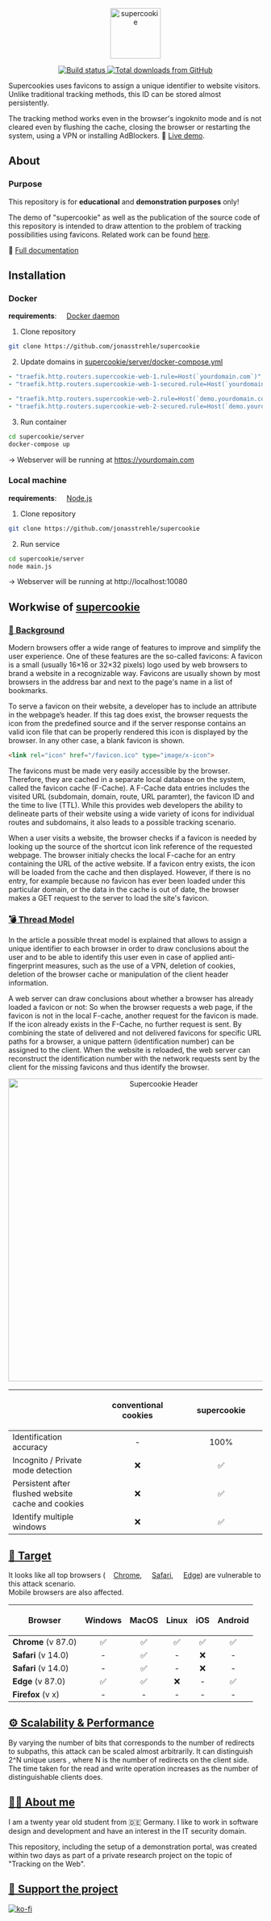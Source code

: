 <p align="center">
  <a href="https://supercookie.me">
    <img src="http://supercookie.me/favicon.ico" alt="supercookie" width="100px" />
  </a>
</p>
<p align="center">
  <a href="https://github.com/jonasstrehle/supercookie/actions?workflow=Lint%20and%20test">
    <img src="https://github.com/jonasstrehle/supercookie/workflows/Lint%20and%20test/badge.svg" alt="Build status">
  </a>
  <a href="https://github.com/jonasstrehle/supercookie">
    <img src="https://img.shields.io/github/downloads/jonasstrehle/supercookie/total.svg" alt="Total downloads from GitHub">
  </a>
</p>

Supercookies uses favicons to assign a unique identifier to website visitors.
Unlike traditional tracking methods, this ID can be stored almost persistently.

The tracking method works even in the browser's ingoknito mode and is not cleared even by flushing the cache, closing the browser or restarting the system, using a VPN or installing AdBlockers. 🍿 [Live demo](https://demo.supercookie.me).

## About

### Purpose

This repository is for **educational** and **demonstration purposes** only!

The demo of "supercookie" as well as the publication of the source code of this repository is intended to draw attention to the problem of tracking possibilities using favicons. Related work can be found [here](https://www.cs.uic.edu/~polakis/papers/solomos-ndss21.pdf).

📕 [Full documentation](https://demo.supercookie.me/workwise)

## Installation

### Docker
**requirements**: 
<img src="https://docs.docker.com/favicon.ico" width="12px"> [Docker daemon](https://docs.docker.com/get-docker/)

1. Clone repository
```bash
git clone https://github.com/jonasstrehle/supercookie
```

2. Update domains in [supercookie/server/docker-compose.yml](https://github.com/jonasstrehle/supercookie/server/docker-compose.yml)
```yml
- "traefik.http.routers.supercookie-web-1.rule=Host(`yourdomain.com`)"
- "traefik.http.routers.supercookie-web-1-secured.rule=Host(`yourdomain.com`)"

- "traefik.http.routers.supercookie-web-2.rule=Host(`demo.yourdomain.com`)"
- "traefik.http.routers.supercookie-web-2-secured.rule=Host(`demo.yourdomain.com`)"
```

3. Run container
```bash
cd supercookie/server
docker-compose up
```

-> Webserver will be running at https://yourdomain.com



### Local machine
**requirements**: 
<img src="https://nodejs.org/static/images/favicons/favicon.ico" width="12px"> [Node.js](https://nodejs.org/)

1. Clone repository
```bash
git clone https://github.com/jonasstrehle/supercookie
```

2. Run service
```bash
cd supercookie/server
node main.js
```

-> Webserver will be running at http://localhost:10080


## Workwise of [supercookie](https://supercookie.me/workwise)


### [📖 Background](https://supercookie.me/workwise#content-background)

Modern browsers offer a wide range of features to improve and simplify the user experience.
One of these features are the so-called favicons: A favicon is a small (usually 16×16 or 32×32 pixels) logo used by web browsers to brand a website in a recognizable way. Favicons are usually shown by most browsers in the address bar and next to the page's name in a list of bookmarks.

To serve a favicon on their website, a developer has to include an <link rel> attribute in the webpage’s header. If this tag does exist, the browser requests the icon from the predefined source and if the server response contains an valid icon file that can be properly rendered this icon is displayed by the browser. In any other case, a blank favicon is shown.

```html
<link rel="icon" href="/favicon.ico" type="image/x-icon">
```

The favicons must be made very easily accessible by the browser. Therefore, they are cached in a separate local database on the system, called the favicon cache (F-Cache). A F-Cache data entries includes the visited URL (subdomain, domain, route, URL paramter), the favicon ID and the time to live (TTL).
While this provides web developers the ability to delineate parts of their website using a wide variety of icons for individual routes and subdomains, it also leads to a possible tracking scenario.

When a user visits a website, the browser checks if a favicon is needed by looking up the source of the shortcut icon link reference of the requested webpage.
The browser initialy checks the local F-cache for an entry containing the URL of the active website. If a favicon entry exists, the icon will be loaded from the cache and then displayed. However, if there is no entry, for example because no favicon has ever been loaded under this particular domain, or the data in the cache is out of date, the browser makes a GET request to the server to load the site's favicon.


### [💣 Thread Model](https://supercookie.me/workwise#content-threat-model)

In the article a possible threat model is explained that allows to assign a unique identifier to each browser in order to draw conclusions about the user and to be able to identify this user even in case of applied anti-fingerprint measures, such as the use of a VPN, deletion of cookies, deletion of the browser cache or manipulation of the client header information.

A web server can draw conclusions about whether a browser has already loaded a favicon or not:
So when the browser requests a web page, if the favicon is not in the local F-cache, another request for the favicon is made. If the icon already exists in the F-Cache, no further request is sent.
By combining the state of delivered and not delivered favicons for specific URL paths for a browser, a unique pattern (identification number) can be assigned to the client.
When the website is reloaded, the web server can reconstruct the identification number with the network requests sent by the client for the missing favicons and thus identify the browser.




<p align="center">
  <a href="https://supercookie.me">
    <img src="https://supercookie.me/assets/header.png" alt="Supercookie Header" width="600px" />
  </a>
</p>

<table>
  <thead>
    <tr>
      <th></th>
      <th align="center"><img width="350" height="0"> <p>conventional cookies</p></th>
      <th align="center"><img width="350" height="0"> <p>supercookie</p></th>
    </tr>
  </thead>
  <tbody>
    <tr>
      <td>Identification accuracy</td>
      <td align="center">-</td>
      <td align="center">100%</td>
    </tr>
    <tr>
      <td>Incognito / Private mode detection</td>
      <td align="center">❌</td>
      <td align="center">✅</td>
    </tr>
    <tr>
      <td>Persistent after flushed website cache and cookies</td>
      <td align="center">❌</td>
      <td align="center">✅</td>
    </tr>
    <tr>
      <td>Identify multiple windows</td>
      <td align="center">❌</td>
      <td align="center">✅</td>
    </tr>
  </tbody>
</table>


## [🎯 Target](https://supercookie.me/workwise#content-target)

It looks like all top browsers (<img src="https://www.google.com/favicon.ico" width="12px"> [Chrome](https://google.com/chrome/), <img src="https://www.apple.com/favicon.ico" width="12px"> [Safari](https://www.apple.com/safari/), <img src="https://www.microsoft.com/favicon.ico" width="12px"> [Edge](https://www.microsoft.com/edge/)) are vulnerable to this attack scenario.<br>
Mobile browsers are also affected.


<table>
  <thead>
    <tr>
      <th align="center"><p>Browser</p></th>
      <th align="center"><p>Windows</p></th>
      <th align="center"><p>MacOS</p></th>
      <th align="center"><p>Linux</p></th>
      <th align="center"><p>iOS</p></th>
      <th align="center"><p>Android</p></th>
    </tr>
  </thead>
  <tbody>
    <tr>
      <td><b>Chrome</b> (v 87.0)</td>
      <td align="center">✅</td>
      <td align="center">✅</td>
      <td align="center">✅</td>
      <td align="center">✅</td>
      <td align="center">✅</td>
    </tr>
    <tr>
      <td><b>Safari</b> (v 14.0)</td>
      <td align="center">-</td>
      <td align="center">✅</td>
      <td align="center">-</td>
      <td align="center">❌</td>
      <td align="center">-</td>
    </tr>
    <tr>
      <td><b>Safari</b> (v 14.0)</td>
      <td align="center">-</td>
      <td align="center">✅</td>
      <td align="center">-</td>
      <td align="center">❌</td>
      <td align="center">-</td>
    </tr>
    <tr>
      <td><b>Edge</b> (v 87.0)</td>
      <td align="center">✅</td>
      <td align="center">✅</td>
      <td align="center">❌</td>
      <td align="center">-</td>
      <td align="center">✅</td>
    </tr>
    <tr>
      <td><b>Firefox</b> (v x)</td>
      <td align="center">-</td>
      <td align="center">-</td>
      <td align="center">-</td>
      <td align="center">-</td>
      <td align="center">-</td>
    </tr>
  </tbody>
</table>


## [⚙ Scalability & Performance](https://supercookie.me/workwise#content-scalability-performance)

By varying the number of bits that corresponds to the number of redirects to subpaths, this attack can be scaled almost arbitrarily.
It can distinguish 2^N unique users , where N is the number of redirects on the client side.
The time taken for the read and write operation increases as the number of distinguishable clients does.



## [🙎‍♂️ About me](https://jonas.strehles.info)

I am a twenty year old student from 🇩🇪 Germany. I like to work in software design and development and have an interest in the IT security domain.

This repository, including the setup of a demonstration portal, was created within two days as part of a private research project on the topic of "Tracking on the Web".


## [💖 Support the project](https://ko-fi.com/jonasstrehle)

[![ko-fi](https://ko-fi.com/img/githubbutton_sm.svg)](https://ko-fi.com/jonasstrehle)
